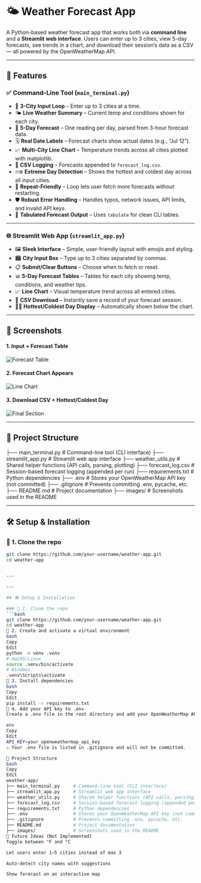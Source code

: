 # 🌤️ Weather Forecast App

A Python-based weather forecast app that works both via **command line** and a **Streamlit web interface**. Users can enter up to 3 cities, view 5-day forecasts, see trends in a chart, and download their session’s data as a CSV — all powered by the OpenWeatherMap API.

---

## 🚀 Features

### ✅ Command-Line Tool (`main_terminal.py`)

- 🔁 **3-City Input Loop** – Enter up to 3 cities at a time.
- 🌤️ **Live Weather Summary** – Current temp and conditions shown for each city.
- 📅 **5-Day Forecast** – One reading per day, parsed from 3-hour forecast data.
- 🗓️ **Real Date Labels** – Forecast charts show actual dates (e.g., “Jul 12”).
- 📈 **Multi-City Line Chart** – Temperature trends across all cities plotted with matplotlib.
- 📂 **CSV Logging** – Forecasts appended to `forecast_log.csv`.
- 🔥❄️ **Extreme Day Detection** – Shows the hottest and coldest day across all input cities.
- 🔄 **Repeat-Friendly** – Loop lets user fetch more forecasts without restarting.
- 🛡️ **Robust Error Handling** – Handles typos, network issues, API limits, and invalid API keys.
- 🧾 **Tabulated Forecast Output** – Uses `tabulate` for clean CLI tables.

---

### 🌐 Streamlit Web App (`streamlit_app.py`)

- 🖼️ **Sleek Interface** – Simple, user-friendly layout with emojis and styling.
- 🏙️ **City Input Box** – Type up to 3 cities separated by commas.
- 📋 **Submit/Clear Buttons** – Choose when to fetch or reset.
- 📊 **5-Day Forecast Tables** – Tables for each city showing temp, conditions, and weather tips.
- 📈 **Line Chart** – Visual temperature trend across all entered cities.
- 📁 **CSV Download** – Instantly save a record of your forecast session.
- 🧊🔥 **Hottest/Coldest Day Display** – Automatically shown below the chart.

---

## 📸 Screenshots

#### 1. Input + Forecast Table  
![Forecast Table](images/pic1.png)

#### 2. Forecast Chart Appears  
![Line Chart](images/pic2.png)

#### 3. Download CSV + Hottest/Coldest Day  
![Final Section](images/pic3.png)

---

## 🧠 Project Structure

├── main_terminal.py # Command-line tool (CLI interface)
├── streamlit_app.py # Streamlit web app interface
├── weather_utils.py # Shared helper functions (API calls, parsing, plotting)
├── forecast_log.csv # Session-based forecast logging (appended per run)
├── requirements.txt # Python dependencies
├── .env # Stores your OpenWeatherMap API key (not committed)
├── .gitignore # Prevents committing .env, pycache, etc.
├── README.md # Project documentation
├── images/ # Screenshots used in the README


---

## 🛠️ Setup & Installation

### 🔹 1. Clone the repo
```bash
git clone https://github.com/your-username/weather-app.git
cd weather-app


---

---

## 🛠️ Setup & Installation

### 🔹 1. Clone the repo
```bash
git clone https://github.com/your-username/weather-app.git
cd weather-app
🔹 2. Create and activate a virtual environment
bash
Copy
Edit
python -m venv .venv
# macOS/Linux
source .venv/bin/activate
# Windows
.venv\Scripts\activate
🔹 3. Install dependencies
bash
Copy
Edit
pip install -r requirements.txt
🔹 4. Add your API key to .env
Create a .env file in the root directory and add your OpenWeatherMap API key like this:

env
Copy
Edit
API_KEY=your_openweathermap_api_key
⚠️ Your .env file is listed in .gitignore and will not be committed.

🧠 Project Structure
bash
Copy
Edit
weather-app/
├── main_terminal.py     # Command-line tool (CLI interface)
├── streamlit_app.py     # Streamlit web app interface
├── weather_utils.py     # Shared helper functions (API calls, parsing, plotting)
├── forecast_log.csv     # Session-based forecast logging (appended per run)
├── requirements.txt     # Python dependencies
├── .env                 # Stores your OpenWeatherMap API key (not committed)
├── .gitignore           # Prevents committing .env, pycache, etc.
├── README.md            # Project documentation
├── images/              # Screenshots used in the README
📌 Future Ideas (Not Implemented)
Toggle between °F and °C

Let users enter 1–5 cities instead of max 3

Auto-detect city names with suggestions

Show forecast on an interactive map

